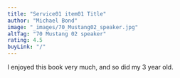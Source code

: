 ```yaml
---
title: "Service01 item01 Title"
author: "Michael Bond"
image: "_images/70_Mustang02_speaker.jpg"
altTag: "70 Mustang 02 speaker"
rating: 4.5
buyLink: "/"
---
```


I enjoyed this book very much, and so did my 3 year old.


